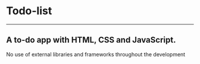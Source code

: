 # Todo-list
---
A to-do app with HTML, CSS and JavaScript.
---
No use of external libraries and frameworks throughout the development